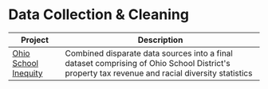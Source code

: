 # Data Collection & Cleaning

| Project | Description |
| ------- | ----------- |
| [Ohio School Inequity](https://github.com/joesposito8/ohio-school-inequity/blob/master/data/data_cleaning.ipynb) | Combined disparate data sources into a final dataset comprising of Ohio School District's property tax revenue and racial diversity statistics |
